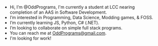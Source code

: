- Hi, I’m @OddPrograms, I'm currently a student at LCC nearing completion of an AAS in Software Development.
- I’m interested in Programming, Data Science, Modding games, & FOSS.
- I’m currently learning JS, Python, C# (.NET).
- I’m looking to collaborate on simple full stack programs.
- You can reach me at OddPrograms@gmail.com.
- I'm looking for work!
